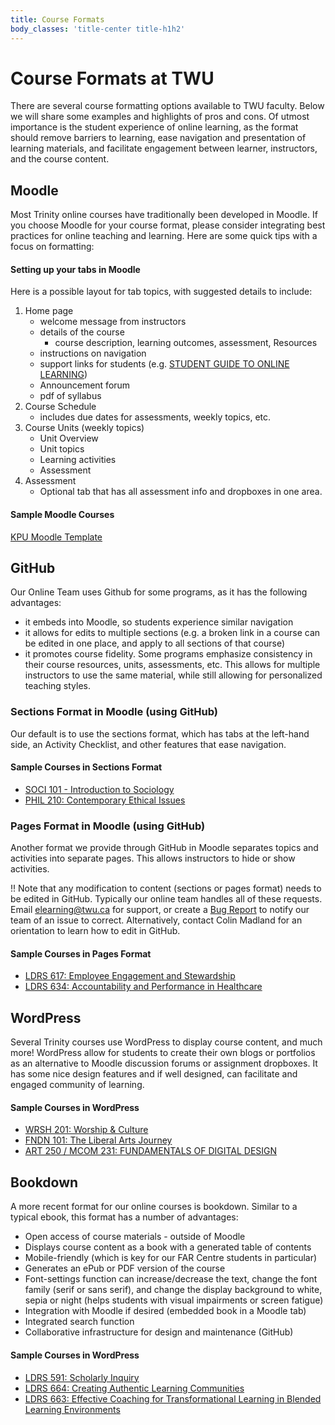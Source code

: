 ```yaml
---
title: Course Formats
body_classes: 'title-center title-h1h2'
---
```


# Course Formats at TWU

There are several course formatting options available to TWU faculty. Below we will share some examples and highlights of pros and cons.  Of utmost importance is the student experience of online learning, as the format should remove barriers to learning, ease navigation and presentation of learning materials, and facilitate engagement between learner, instructors, and the course content.

## Moodle
Most Trinity online courses have traditionally been developed in Moodle.  If you choose Moodle for your course format, please consider integrating best practices for online teaching and learning.  Here are some quick tips with a focus on formatting:

#### Setting up your tabs in Moodle
Here is a possible layout for tab topics, with suggested details to include:
1. Home page
   - welcome message from instructors
   - details of the course
      - course description, learning outcomes, assessment, Resources
   - instructions on navigation
   - support links for students (e.g. [STUDENT GUIDE TO ONLINE LEARNING](https://www.twu.ca/online-learning))
   - Announcement forum
   - pdf of syllabus
2. Course Schedule
   - includes due dates for assessments, weekly topics, etc.
3. Course Units (weekly topics)
   - Unit Overview
   - Unit topics
   - Learning activities
   - Assessment
4. Assessment
   - Optional tab that has all assessment info and dropboxes in one area.

#### Sample Moodle Courses

[KPU Moodle Template](https://learn.twu.ca/course/view.php?id=13666&section=0)


## GitHub
Our Online Team uses Github for some programs, as it has the following advantages:
- it embeds into Moodle, so students experience similar navigation
- it allows for edits to multiple sections (e.g. a broken link in a course can be edited in one place, and apply to all sections of that course)
- it promotes course fidelity. Some programs emphasize consistency in their course resources, units, assessments, etc. This allows for multiple instructors to use the same material, while still allowing for personalized teaching styles.

### Sections Format in Moodle (using GitHub)
Our default is to use the sections format, which has tabs at the left-hand side, an Activity Checklist, and other  features that ease navigation.

#### Sample Courses in Sections Format
- [SOCI 101 - Introduction to Sociology](https://learn.twu.ca/course/view.php?id=10781)
- [PHIL 210: Contemporary Ethical Issues](https://learn.twu.ca/course/view.php?id=8095)


### Pages Format in Moodle (using GitHub)
Another format we provide through GitHub in Moodle separates topics and activities into separate pages.  This allows instructors to hide or show activities.  

!! Note that any modification to content  (sections or pages format) needs to be edited in GitHub.  Typically our online team handles all of these requests.  Email elearning@twu.ca for support, or create a [Bug Report](https://github.com/TWUOnline/bug-tracking/issues/new?assignees=cmadland%2C+kmarjanovic%2C+MeeksonHundoo&labels=bug&template=bug_report.md&title=) to notify our team of an issue to correct.  Alternatively, contact Colin Madland for an orientation to learn how to edit in GitHub.

#### Sample Courses in Pages Format
- [LDRS 617: Employee Engagement and Stewardship](https://learn.twu.ca/course/view.php?id=20637)
- [LDRS 634: Accountability and Performance in Healthcare](https://learn.twu.ca/course/view.php?id=18002&section=0#tabs-tree-start)

## WordPress
Several Trinity courses use WordPress to display course content, and much more!  WordPress allow for students to create their own blogs or portfolios as an alternative to Moodle discussion forums or assignment dropboxes.  It has some nice design features and if well designed, can facilitate and engaged community of learning.

#### Sample Courses in WordPress
- [WRSH 201: Worship & Culture](https://create.twu.ca/wrsh201/)
- [FNDN 101: The Liberal Arts Journey](https://create.twu.ca/fndn101gxp/)
- [ART 250 / MCOM 231: FUNDAMENTALS OF DIGITAL DESIGN](https://create.twu.ca/art250/)



## Bookdown
A more recent format for our online courses is bookdown.  Similar to a typical ebook, this format has a number of advantages:

- Open access of course materials - outside of Moodle
- Displays course content as a book with a generated table of contents
- Mobile-friendly (which is key for our FAR Centre students in particular)
- Generates an ePub or PDF version of the course
- Font-settings function can increase/decrease the text, change the font family (serif or sans serif), and change the display background to white, sepia or night (helps students with visual impairments or screen fatigue)
- Integration with Moodle if desired (embedded book in a Moodle tab)
- Integrated search function
- Collaborative infrastructure for design and maintenance (GitHub)

#### Sample Courses in WordPress
- [LDRS 591: Scholarly Inquiry](https://ma-lead.github.io/ldrs591/)
- [LDRS 664: Creating Authentic Learning Communities](https://ma-lead.github.io/ldrs664/)
- [LDRS 663: Effective Coaching for Transformational Learning in Blended Learning Environments](https://ma-lead.github.io/ldrs663/)
